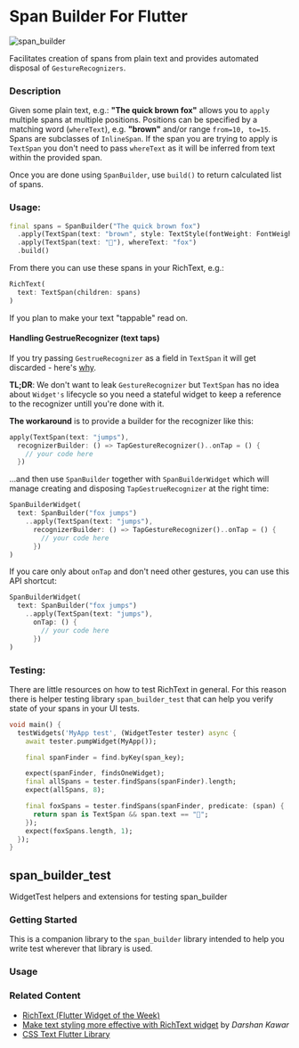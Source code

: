 # Span Builder For Flutter

![span_builder](https://user-images.githubusercontent.com/121164/75353447-b6ef2800-58ab-11ea-984c-3d346d20af71.png)

Facilitates creation of spans from plain text and provides automated disposal of `GestureRecognizers`.

### Description

Given some plain text, e.g.: __"The quick brown fox"__ allows you to `apply` multiple spans at multiple positions. Positions can be specified by a matching word (`whereText`), e.g. __"brown"__ and/or range `from=10, to=15`. Spans are subclasses of `InlineSpan`. If the span you are trying to apply is `TextSpan` you don't need to pass `whereText` as it will be inferred from text within the provided span.

Once you are done using `SpanBuilder`, use `build()` to return calculated list of spans.

### Usage:

```dart
final spans = SpanBuilder("The quick brown fox")
  .apply(TextSpan(text: "brown", style: TextStyle(fontWeight: FontWeight.bold)))
  .apply(TextSpan(text: "🦊"), whereText: "fox")
  .build()
```

From there you can use these spans in your RichText, e.g.:

```dart
RichText(
  text: TextSpan(children: spans)
)
```

If you plan to make your text "tappable" read on.

#### Handling GestrueRecognizer (text taps)

If you try passing `GestrueRecognizer` as a field in `TextSpan` it will get discarded - here's [why](https://github.com/flutter/flutter/issues/10623#issuecomment-345790443).

__TL;DR__: We don't want to leak `GestureRecognizer` but `TextSpan` has no idea about `Widget's` lifecycle so you need a stateful widget to keep a reference to the recognizer untill you're done with it.

__The workaround__ is to provide a builder for the recognizer like this:

```dart
apply(TextSpan(text: "jumps"),
  recognizerBuilder: () => TapGestureRecognizer()..onTap = () {
    // your code here
  })
```

...and then use `SpanBuilder` together with `SpanBuilderWidget` which will manage creating and disposing `TapGestrueRecognizer` at the right time:

```dart
SpanBuilderWidget(
  text: SpanBuilder("fox jumps")
    ..apply(TextSpan(text: "jumps"),
      recognizerBuilder: () => TapGestureRecognizer()..onTap = () {
        // your code here
      })
)
```

If you care only about `onTap` and don't need other gestures, you can use this API shortcut:

```dart
SpanBuilderWidget(
  text: SpanBuilder("fox jumps")
    ..apply(TextSpan(text: "jumps"),
      onTap: () {
        // your code here
      })
)
```

### Testing:

There are little resources on how to test RichText in general. For this reason there is helper testing library `span_builder_test` that can help you verify state of your spans in your UI tests.

```dart
void main() {
  testWidgets('MyApp test', (WidgetTester tester) async {
    await tester.pumpWidget(MyApp());

    final spanFinder = find.byKey(span_key);

    expect(spanFinder, findsOneWidget);
    final allSpans = tester.findSpans(spanFinder).length;
    expect(allSpans, 8);

    final foxSpans = tester.findSpans(spanFinder, predicate: (span) {
      return span is TextSpan && span.text == "🦊"; 
    });
    expect(foxSpans.length, 1);
  });
}
```

## span_builder_test

WidgetTest helpers and extensions for testing span_builder

### Getting Started

This is a companion library to the `span_builder` library intended to help you write test wherever that library is used.

### Usage

### Related Content

- [RichText (Flutter Widget of the Week)](https://www.youtube.com/watch?v=rykDVh-QFfw)
- [Make text styling more effective with RichText widget](https://medium.com/flutter-community/make-text-styling-more-effective-with-richtext-widget-b0e0cb4771ef) by _Darshan Kawar_
- [CSS Text Flutter Library](https://pub.dev/packages/css_text)
